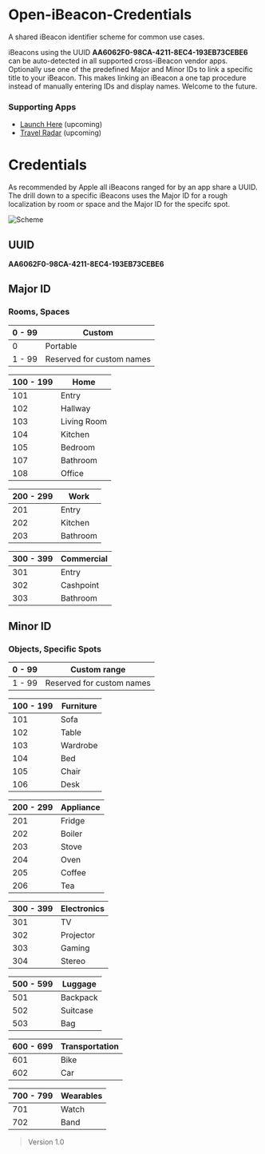 Open-iBeacon-Credentials
========================

A shared iBeacon identifier scheme for common use cases.

iBeacons using the UUID **AA6062F0-98CA-4211-8EC4-193EB73CEBE6** can be auto-detected in all supported cross-iBeacon vendor apps. Optionally use one of the predefined Major and Minor IDs to link a specific title to your iBeacon. This makes linking an iBeacon a one tap procedure instead of manually entering IDs and display names. Welcome to the future.

### Supporting Apps

* [Launch Here](http://launchhere.awwapps.com) (upcoming)
* [Travel Radar](http://travelradar.awwapps.com) (upcoming)

# Credentials

As recommended by Apple all iBeacons ranged for by an app share a UUID. The drill down to a specific iBeacons uses the Major ID for a rough localization by room or space and the Major ID for the specifc spot.

![Scheme](https://raw.githubusercontent.com/AwwApps/Open-iBeacon-Credentials/master/assets/Scheme_Teaser.svg)

## UUID

**AA6062F0-98CA-4211-8EC4-193EB73CEBE6**

## Major ID

### Rooms, Spaces

| 0 - 99 | Custom |
| ------ | -------------------- |  
| 0 | Portable 
| 1 - 99 | Reserved for custom names


| 100 - 199 | Home |
| --------- | ---- |
| 101       | Entry
| 102       | Hallway
| 103       | Living Room
| 104       | Kitchen
| 105       | Bedroom
| 107       | Bathroom
| 108       | Office


| 200 - 299 | Work 
| --------- | ---- 
| 201       | Entry 
| 202       | Kitchen 
| 203       | Bathroom 


| 300 - 399 | Commercial 
| --------- | ---------- 
| 301 | Entry 
| 302 | Cashpoint 
| 303 | Bathroom 


## Minor ID

### Objects, Specific Spots

| 0 - 99 | Custom range 
| ------ | -------------------- 
| 1 - 99 | Reserved for custom names


| 100 - 199 | Furniture 
| --------- | ---------- 
| 101 | Sofa 
| 102 | Table 
| 103 | Wardrobe 
| 104 | Bed 
| 105 | Chair
| 106 | Desk 


| 200 - 299 | Appliance 
| --------- | ---------- 
| 201 | Fridge
| 202 | Boiler
| 203 | Stove
| 204 | Oven
| 205 | Coffee
| 206 | Tea


| 300 - 399 | Electronics
| --------- | ---------- 
| 301 | TV
| 302 | Projector 
| 303 | Gaming 
| 304 | Stereo 


| 500 - 599 | Luggage 
| --------- | ----------
| 501 | Backpack
| 502 | Suitcase
| 503 | Bag 

 
| 600 - 699 | Transportation |
| --------- | ---------- |
| 601 | Bike
| 602 | Car 


| 700 - 799 | Wearables |
| --------- | ---------- |
| 701 | Watch |
| 702 | Band |

>    Version 1.0
